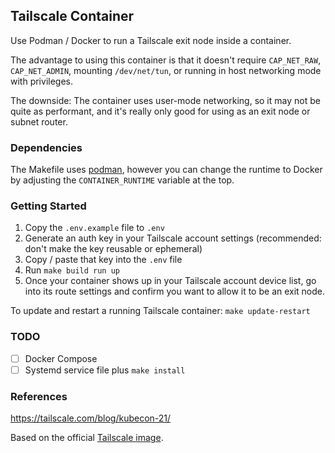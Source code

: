## Tailscale Container

Use Podman / Docker to run a Tailscale exit node inside a container.

The advantage to using this container is that it doesn't require `CAP_NET_RAW`, `CAP_NET_ADMIN`, mounting `/dev/net/tun`, or running in host networking mode with privileges.

The downside: The container uses user-mode networking, so it may not be quite as performant, and it's really only good for using as an exit node or subnet router.

### Dependencies

The Makefile uses [podman](https://podman.io/), however you can change the runtime to Docker by adjusting the `CONTAINER_RUNTIME` variable at the top.

### Getting Started

1. Copy the `.env.example` file to `.env`
2. Generate an auth key in your Tailscale account settings (recommended: don't make the key reusable or ephemeral)
3. Copy / paste that key into the `.env` file
4. Run `make build run up`
5. Once your container shows up in your Tailscale account device list, go into its route settings and confirm you want to allow it to be an exit node.

To update and restart a running Tailscale container: `make update-restart`

### TODO

* [ ] Docker Compose
* [ ] Systemd service file plus `make install`

### References

https://tailscale.com/blog/kubecon-21/

Based on the official [Tailscale image](https://hub.docker.com/r/tailscale/tailscale).
